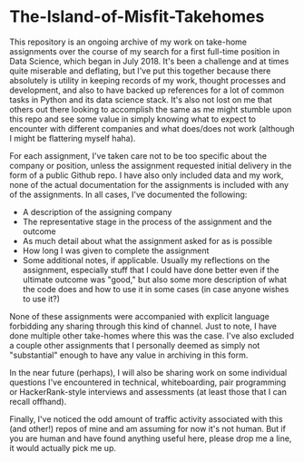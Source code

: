 # The-Island-of-Misfit-Takehomes

This repository is an ongoing archive of my work on take-home assignments over the course of my search for a first full-time position in Data Science, which began in July 2018. It's been a challenge and at times quite miserable and deflating, but I've put this together because there absolutely is utility in keeping records of my work, thought processes and development, and also to have backed up references for a lot of common tasks in Python and its data science stack. It's also not lost on me that others out there looking to accomplish the same as me might stumble upon this repo and see some value in simply knowing what to expect to encounter with different companies and what does/does not work (although I might be flattering myself haha).

For each assignment, I've taken care not to be too specific about the company or position, unless the assignment requested initial delivery in the form of a public Github repo. I have also only included data and my work, none of the actual documentation for the assignments is included with any of the assignments. In all cases, I've documented the following:

* A description of the assigning company
* The representative stage in the process of the assignment and the outcome
* As much detail about what the assignment asked for as is possible
* How long I was given to complete the assignment
* Some additional notes, if applicable. Usually my reflections on the assignment, especially stuff that I could have done better even if the ultimate outcome was "good," but also some more description of what the code does and how to use it in some cases (in case anyone wishes to use it?)

None of these assignments were accompanied with explicit language forbidding any sharing through this kind of channel. Just to note, I have done multiple other take-homes where this was the case. I've also excluded a couple other assignments that I personally deemed as simply not "substantial" enough to have any value in archiving in this form.

In the near future (perhaps), I will also be sharing work on some individual questions I've encountered in technical, whiteboarding, pair programming or HackerRank-style interviews and assessments (at least those that I can recall offhand).

Finally, I've noticed the odd amount of traffic activity associated with this (and other!) repos of mine and am assuming for now it's not human. But if you are human and have found anything useful here, please drop me a line, it would actually pick me up.

